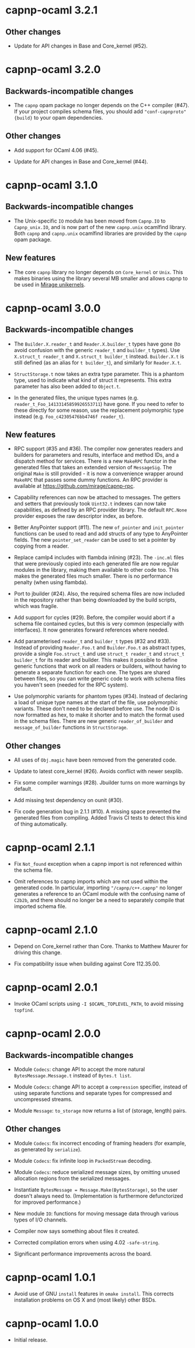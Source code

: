 # capnp-ocaml 3.2.1

## Other changes

* Update for API changes in Base and Core\_kernel (#52).

# capnp-ocaml 3.2.0

## Backwards-incompatible changes

* The `capnp` opam package no longer depends on the C++ compiler (#47).
  If your project compiles schema files, you should add
  `"conf-capnproto" {build}` to your opam dependencies.

## Other changes

* Add support for OCaml 4.06 (#45).

* Update for API changes in Base and Core\_kernel (#44).

# capnp-ocaml 3.1.0

## Backwards-incompatible changes

* The Unix-specific `IO` module has been moved from `Capnp.IO` to `Capnp_unix.IO`,
  and is now part of the new `capnp.unix` ocamlfind library.
  Both `capnp` and `capnp.unix` ocamlfind libraries are provided by the `capnp`
  opam package.

## New features

* The core `capnp` library no longer depends on `Core_kernel` or `Unix`.
  This makes binaries using the library several MB smaller and allows
  capnp to be used in [Mirage unikernels](https://mirage.io/).

# capnp-ocaml 3.0.0

## Backwards-incompatible changes

* The `Builder.X.reader_t` and `Reader.X.builder_t` types have gone
  (to avoid confusion with the generic `reader_t` and `builder_t` types).
  Use `X.struct_t reader_t` and `X.struct_t builder_t` instead.
  `Builder.X.t` is still defined (as an alias for `t builder_t`), and similarly
  for `Reader.X.t`.

* `StructStorage.t` now takes an extra type parameter. This is a phantom type,
  used to indicate what kind of struct it represents. This extra parameter
  has also been added to `Object.t`.

* In the generated files, the unique types names (e.g.
  `reader_t_Foo_14133145859926553711`) have gone.
  If you need to refer to these directly for some reason, use the replacement
  polymorphic type instead (e.g. `Foo_c42305476bb4746f reader_t`).

## New features

* RPC support (#35 and #36).
  The compiler now generates readers and builders for parameters and results,
  interface and method IDs, and a dispatch method for services.
  There is a new `MakeRPC` functor in the generated files that takes an
  extended version of `MessageSig`. The original `Make` is still provided - it
  is now a convenience wrapper around `MakeRPC` that passes some dummy functions.
  An RPC provider is available at <https://github.com/mirage/capnp-rpc>.

* Capability references can now be attached to messages.
  The getters and setters that previously took `Uint32.t` indexes can now take
  capabilities, as defined by an RPC provider library.
  The default `RPC.None` provider exposes the raw descriptor index, as before.

* Better AnyPointer support (#11). The new `of_pointer` and `init_pointer` functions
  can be used to read and add structs of any type to AnyPointer fields.
  The new `pointer_set_reader` can be used to set a pointer by copying from a reader.

* Replace camlp4 includes with flambda inlining (#23).
  The `-inc.ml` files that were previously copied into each generated file are
  now regular modules in the library, making them available to other code too.
  This makes the generated files much smaller. There is no performance penalty
  (when using flambda).

* Port to jbuilder (#24).
  Also, the required schema files are now included in the repository rather than being
  downloaded by the build scripts, which was fragile.

* Add support for cycles (#29).
  Before, the compiler would abort if a schema file contained cycles, but this
  is very common (especially with interfaces). It now generates forward
  references where needed.

* Add parameterised `reader_t` and `builder_t` types (#32 and #33).
  Instead of providing `Reader.Foo.t` and `Builder.Foo.t` as abstract types,
  provide a single `Foo.struct_t` and use `struct_t reader_t` and
  `struct_t builder_t` for its reader and builder.
  This makes it possible to define generic functions that work on all readers
  or builders, without having to generate a separate function for each one.
  The types are shared between files, so you can write generic code to work
  with schema files you haven't seen (needed for the RPC system).

* Use polymorphic variants for phantom types (#34).
  Instead of declaring a load of unique type names at the start of the file,
  use polymorphic variants. These don't need to be declared before use.
  The node ID is now formatted as hex, to make it shorter and to match the
  format used in the schema files.
  There are new generic `reader_of_builder` and `message_of_builder` functions
  in `StructStorage`.

## Other changes

* All uses of `Obj.magic` have been removed from the generated code.

* Update to latest core\_kernel (#26).
  Avoids conflict with newer sexplib.

* Fix some compiler warnings (#28). Jbuilder turns on more warnings by default.

* Add missing test dependency on ounit (#30).

* Fix code generation bug in 2.1.1 (#10).
  A missing space prevented the generated files from compiling.
  Added Travis CI tests to detect this kind of thing automatically.

# capnp-ocaml 2.1.1

* Fix `Not_found` exception when a capnp import is not referenced within the schema file.

* Omit references to capnp imports which are not used within the generated code.  In
  particular, importing `"/capnp/c++.capnp"` no longer generates a reference to an OCaml
  module with the confusing name of `C2b2b`, and there should no longer be a need to
  separately compile that imported schema file.

# capnp-ocaml 2.1.0

* Depend on Core\_kernel rather than Core. Thanks to Matthew Maurer for
  driving this change.

* Fix compatibility issue when building against Core 112.35.00.

# capnp-ocaml 2.0.1

* Invoke OCaml scripts using `-I $OCAML_TOPLEVEL_PATH`, to avoid missing
  `topfind`.

# capnp-ocaml 2.0.0

## Backwards-incompatible changes

* Module `Codecs`: change API to accept the more natural `BytesMessage.Message.t`
  instead of `Bytes.t list`.

* Module `Codecs`: change API to accept a `compression` specifier, instead of using
  separate functions and separate types for compressed and uncompressed streams.

* Module `Message`: `to_storage` now returns a list of (storage, length) pairs.

## Other changes

* Module `Codecs`: fix incorrect encoding of framing headers (for example,
  as generated by `serialize`).

* Module `Codecs`: fix infinite loop in `PackedStream` decoding.

* Module `Codecs`: reduce serialized message sizes, by omitting unused allocation
  regions from the serialized messages.

* Instantiate `BytesMessage = Message.Make(BytesStorage)`, so the user doesn't always
  need to. (Implementation is furthermore defunctorized for improved performance.)

* New module `IO`: functions for moving message data through various types of I/O
  channels.

* Compiler now says something about files it created.

* Corrected compilation errors when using 4.02 `-safe-string`.

* Significant performance improvements across the board.

# capnp-ocaml 1.0.1

* Avoid use of GNU `install` features in `omake install`.  This corrects installation
  problems on OS X and (most likely) other BSDs.

# capnp-ocaml 1.0.0

* Initial release.
